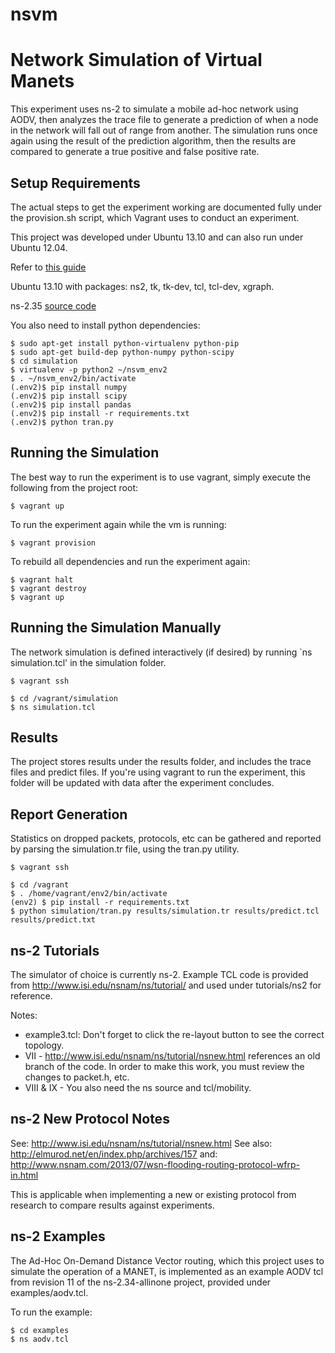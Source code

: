 nsvm
====

# Network Simulation of Virtual Manets #

This experiment uses ns-2 to simulate a mobile ad-hoc network using AODV, 
then analyzes the trace file to generate a prediction of when a node in the
network will fall out of range from another.  The simulation runs once again
using the result of the prediction algorithm, then the results are compared
to generate a true positive and false positive rate.

## Setup Requirements ##

The actual steps to get the experiment working are documented fully under
the provision.sh script, which Vagrant uses to conduct an experiment.

This project was developed under Ubuntu 13.10 and can also run under Ubuntu 12.04.

Refer to [this guide](http://www.nsnam.com/2013/10/installing-network-simulator-2-ns-235.html "ubuntu install")

Ubuntu 13.10 with packages: ns2, tk, tk-dev, tcl, tcl-dev, xgraph.

ns-2.35 [source code](http://sourceforge.net/projects/nsnam/files/ns-2/2.35/ns-src-2.35.tar.gz/download "Source")

You also need to install python dependencies:

    $ sudo apt-get install python-virtualenv python-pip
    $ sudo apt-get build-dep python-numpy python-scipy
    $ cd simulation
    $ virtualenv -p python2 ~/nsvm_env2
    $ . ~/nsvm_env2/bin/activate
    (.env2)$ pip install numpy 
    (.env2)$ pip install scipy 
    (.env2)$ pip install pandas
    (.env2)$ pip install -r requirements.txt
    (.env2)$ python tran.py

## Running the Simulation ##

The best way to run the experiment is to use vagrant, simply execute the 
following from the project root:

    $ vagrant up

To run the experiment again while the vm is running:

    $ vagrant provision

To rebuild all dependencies and run the experiment again:

    $ vagrant halt
    $ vagrant destroy
    $ vagrant up

## Running the Simulation Manually ##

The network simulation is defined interactively (if desired) by running `ns simulation.tcl' in the simulation folder.

    $ vagrant ssh

    $ cd /vagrant/simulation
	$ ns simulation.tcl

## Results ##

The project stores results under the results folder, and includes the trace files and predict
files.  If you're using vagrant to run the experiment, this folder will be updated with data after
the experiment concludes.

## Report Generation ##

Statistics on dropped packets, protocols, etc can be gathered and reported by parsing the simulation.tr file, using
the tran.py utility.

    $ vagrant ssh

	$ cd /vagrant
	$ . /home/vagrant/env2/bin/activate
	(env2) $ pip install -r requirements.txt
	$ python simulation/tran.py results/simulation.tr results/predict.tcl results/predict.txt

## ns-2 Tutorials ##

The simulator of choice is currently ns-2.  Example TCL code is provided from
http://www.isi.edu/nsnam/ns/tutorial/ and used under tutorials/ns2 for reference.

Notes:

* example3.tcl: Don't forget to click the re-layout button to see the correct topology.
* VII - http://www.isi.edu/nsnam/ns/tutorial/nsnew.html references an old branch of the code.
In order to make this work, you must review the changes to packet.h, etc.
* VIII & IX - You also need the ns source and tcl/mobility.  

## ns-2 New Protocol Notes ##

See: http://www.isi.edu/nsnam/ns/tutorial/nsnew.html
See also: http://elmurod.net/en/index.php/archives/157
and: http://www.nsnam.com/2013/07/wsn-flooding-routing-protocol-wfrp-in.html

This is applicable when implementing a new or existing protocol from research to compare
results against experiments.

## ns-2 Examples ##

The Ad-Hoc On-Demand Distance Vector routing, which this project uses to simulate 
the operation of a MANET, is implemented as an example AODV tcl from revision 11 
of the ns-2.34-allinone project, provided under examples/aodv.tcl.

To run the example:

    $ cd examples
    $ ns aodv.tcl

